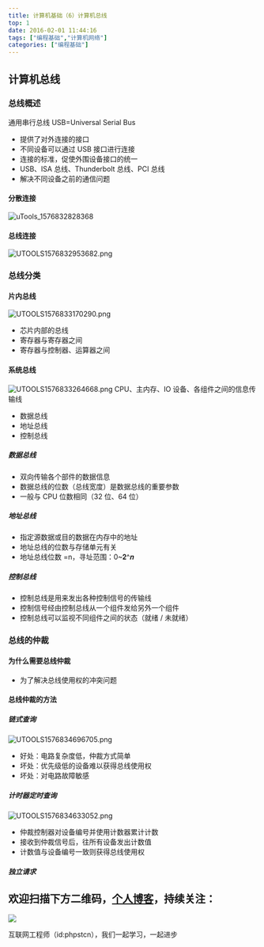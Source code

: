 ```yaml
---
title: 计算机基础（6）计算机总线
top: 1
date: 2016-02-01 11:44:16
tags: ["编程基础","计算机网络"]
categories: ["编程基础"]
---
```


## 计算机总线

### 总线概述

通用串行总线 USB=Universal Serial Bus
- 提供了对外连接的接口
- 不同设备可以通过 USB 接口进行连接
- 连接的标准，促使外围设备接口的统一
- USB、ISA 总线、Thunderbolt 总线、PCI 总线
- 解决不同设备之前的通信问题

#### 分散连接

![uTools_1576832828368](https://tvax1.sinaimg.cn/large/a616b9a4gy1ga3aubhczrj20st0b441z.jpg)

#### 总线连接

![UTOOLS1576832953682.png](https://i.loli.net/2019/12/20/UADZS3dtbgrQnuw.png)

### 总线分类

#### 片内总线

![UTOOLS1576833170290.png](https://i.loli.net/2019/12/20/4vpQVScohzBWNux.png)

- 芯片内部的总线
- 寄存器与寄存器之间
- 寄存器与控制器、运算器之间

#### 系统总线

![UTOOLS1576833264668.png](https://i.loli.net/2019/12/20/KtcUShJlIHrQVaW.png)
CPU、主内存、IO 设备、各组件之间的信息传输线
- 数据总线
- 地址总线
- 控制总线

##### 数据总线

- 双向传输各个部件的数据信息
- 数据总线的位数（总线宽度）是数据总线的重要参数
- 一般与 CPU 位数相同（32 位、64 位）

##### 地址总线

- 指定源数据或目的数据在内存中的地址
- 地址总线的位数与存储单元有关
- 地址总线位数 =n，寻址范围：0~𝟐^𝒏

##### 控制总线

- 控制总线是用来发出各种控制信号的传输线
- 控制信号经由控制总线从一个组件发给另外一个组件
- 控制总线可以监视不同组件之间的状态（就绪 / 未就绪）

### 总线的仲裁

#### 为什么需要总线仲裁

- 为了解决总线使用权的冲突问题

#### 总线仲裁的方法

##### 链式查询

![UTOOLS1576834696705.png](https://user-gold-cdn.xitu.io/2019/12/20/16f22ac079cf37bd?w=1387&h=496&f=png&s=123535)
- 好处：电路复杂度低，仲裁方式简单
- 坏处：优先级低的设备难以获得总线使用权
- 坏处：对电路故障敏感

##### 计时器定时查询

![UTOOLS1576834633052.png](https://i.loli.net/2019/12/20/sjRv4iOQAVdnfZ6.png)
- 仲裁控制器对设备编号并使用计数器累计计数
- 接收到仲裁信号后，往所有设备发出计数值
- 计数值与设备编号一致则获得总线使用权

##### 独立请求

## 欢迎扫描下方二维码，[个人博客](https://www.phpst.cn)，持续关注：

![](https://ww1.sinaimg.cn/large/a616b9a4gy1g4xzv954a4j20760763yo.jpg)

互联网工程师（id:phpstcn），我们一起学习，一起进步

